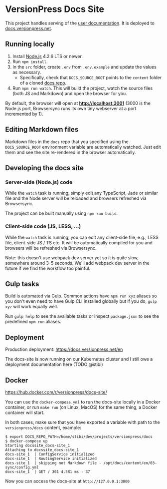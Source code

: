 # VersionPress Docs Site

This project handles serving of the [user documentation](https://github.com/versionpress/docs). It is deployed to [docs.versionpress.net](http://docs.versionpress.net/).


## Running locally

1. Install [Node.js](https://nodejs.org) 4.2.6 LTS or newer.
5. Run `npm install`.
3. In the `src` folder, create `.env` from `.env.example` and update the values as necessary.
    - Specifically, check that `DOCS_SOURCE_ROOT` points to the `content` folder of a cloned [docs repo](https://github.com/versionpress/docs).
4. Run `npm run watch`. This will build the project, watch the source files (both JS and Markdown) and open the browser for you.

By default, the browser will open at **<http://localhost:3001>** (3000 is the Node.js port, Browsersync runs its own tiny webserver at a port incremented by 1).


## Editing Markdown files

Markdown files in the `docs` repo that you specified using the `DOCS_SOURCE_ROOT` environment variable are automatically watched. Just edit them and see the site re-rendered in the browser automatically.


## Developing the docs site

### Server-side (Node.js) code

While the `watch` task is running, simply edit any TypeScript, Jade or similar file and the Node server will be reloaded and browsers refreshed via Browsersync.

The project can be built manually using `npm run build`.

### Client-side code (JS, LESS, ...) 

While the `watch` task is running, you can edit any client-side file, e.g., LESS file, client-side JS / TS etc. It will be automatically compiled for you and browsers will be refreshed via Browsersync.

Note: this doesn't use webpack dev server yet so it is quite slow, somewhere around 3-5 seconds. We'll add webpack dev server in the future if we find the workflow too painful.


## Gulp tasks

Build is automated via Gulp. Common actions have `npm run xyz` aliases so you don't even need to have Gulp CLI installed globally but if you do, `gulp xyz` will work equally well.

Run `gulp help` to see the available tasks or inspect `package.json` to see the predefined `npm run` aliases.


## Deployment

Production deployment: https://docs.versionpress.net/en

The docs-site is now running on our Kubernetes cluster and I still owe a deployment documentation here (TODO @stibi)

## Docker

https://hub.docker.com/r/versionpress/docs-site/

You can use the `docker-compose.yml` to run the docs-site locally in a Docker container, or run `make run` (on Linux,
MacOS) for the same thing, a Docker container will start.

In both cases, make sure that you have exported a variable with path to the `versionpress/docs` content, example:

```
$ export DOCS_REPO_PATH=/home/stibi/dev/projects/versionpress/docs
$ docker-compose up
Starting docssite_docs-site_1
Attaching to docssite_docs-site_1
docs-site_1  | ConfigService initialized
docs-site_1  | RoutingService initialized
docs-site_1  | skipping not Markdown file - /opt/docs/content/en/03-sync/config.yml
docs-site_1  | GET / 301 4.581 ms - 37
```

Now you can access the docs-site at `http://127.0.0.1:3000`
